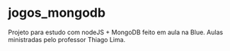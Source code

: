# jogos_mongodb
Projeto para estudo com nodeJS + MongoDB feito em aula na Blue. Aulas ministradas pelo professor Thiago Lima.

